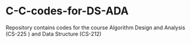 # C-C-codes-for-DS-ADA
Repository contains codes for the course Algorithm Design and Analysis (CS-225 ) and Data Structure (CS-212)
